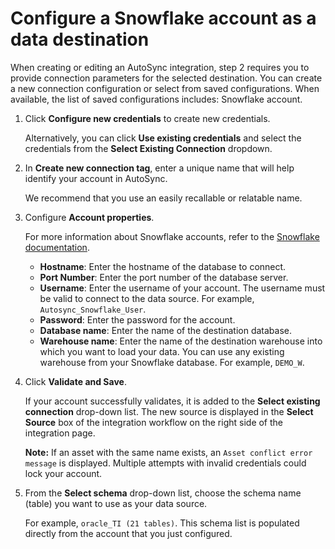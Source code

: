 # Configure a Snowflake account as a data destination

When creating or editing an AutoSync integration, step 2 requires you to provide connection parameters for the selected destination. You can create a new connection configuration or select from saved configurations. When available, the list of saved configurations includes: Snowflake account.

1.  Click **Configure new credentials** to create new credentials.

    Alternatively, you can click **Use existing credentials** and select the credentials from the **Select Existing Connection** dropdown.

2.  In **Create new connection tag**, enter a unique name that will help identify your account in AutoSync.

    We recommend that you use an easily recallable or relatable name.

3.  Configure **Account properties**.

    For more information about Snowflake accounts, refer to the [Snowflake documentation](https://docs.snowflake.com/en/user-guide/admin-user-management.html).

    -   **Hostname**: Enter the hostname of the database to connect.
    -   **Port Number**: Enter the port number of the database server.
    -   **Username**: Enter the username of your account. The username must be valid to connect to the data source. For example, `Autosync_Snowflake_User`.
    -   **Password**: Enter the password for the account.
    -   **Database name**: Enter the name of the destination database.
    -   **Warehouse name**: Enter the name of the destination warehouse into which you want to load your data. You can use any existing warehouse from your Snowflake database. For example, `DEMO_W`.
4.  Click **Validate and Save**.

    If your account successfully validates, it is added to the **Select existing connection** drop-down list. The new source is displayed in the **Select Source** box of the integration workflow on the right side of the integration page.

    **Note:** If an asset with the same name exists, an `Asset conflict error message` is displayed. Multiple attempts with invalid credentials could lock your account.

5.  From the **Select schema** drop-down list, choose the schema name \(table\) you want to use as your data source.

    For example, `oracle_TI (21 tables)`. This schema list is populated directly from the account that you just configured.


